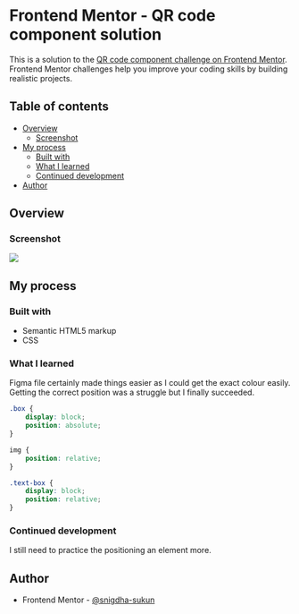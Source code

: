 # Frontend Mentor - QR code component solution

This is a solution to the [QR code component challenge on Frontend Mentor](https://www.frontendmentor.io/challenges/qr-code-component-iux_sIO_H). Frontend Mentor challenges help you improve your coding skills by building realistic projects.

## Table of contents

- [Overview](#overview)
  - [Screenshot](#screenshot)
- [My process](#my-process)
  - [Built with](#built-with)
  - [What I learned](#what-i-learned)
  - [Continued development](#continued-development)
- [Author](#author)

## Overview

### Screenshot

![](./screenshot.jpg)

## My process

### Built with

- Semantic HTML5 markup
- CSS

### What I learned

Figma file certainly made things easier as I could get the exact colour easily. Getting the correct position was a struggle but I finally succeeded.


```css
.box {
    display: block;
    position: absolute;
}

img {
    position: relative;
}

.text-box {
    display: block;
    position: relative;
}
```

### Continued development

I still need to practice the positioning an element more.

## Author

- Frontend Mentor - [@snigdha-sukun](https://www.frontendmentor.io/profile/snigdha-sukun)
